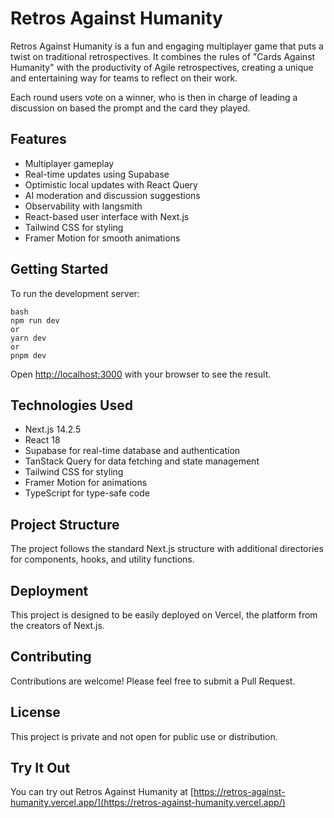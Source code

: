 # Retros Against Humanity

Retros Against Humanity is a fun and engaging multiplayer game that puts a twist on traditional retrospectives. It combines the rules of "Cards Against Humanity" with the productivity of Agile retrospectives, creating a unique and entertaining way for teams to reflect on their work.

Each round users vote on a winner, who is then in charge of leading a discussion on based the prompt and the card they played.

## Features

- Multiplayer gameplay
- Real-time updates using Supabase
- Optimistic local updates with React Query
- AI moderation and discussion suggestions
- Observability with langsmith
- React-based user interface with Next.js
- Tailwind CSS for styling
- Framer Motion for smooth animations

## Getting Started

To run the development server:

```
bash
npm run dev
or
yarn dev
or
pnpm dev
```


Open [http://localhost:3000](http://localhost:3000) with your browser to see the result.

## Technologies Used

- Next.js 14.2.5
- React 18
- Supabase for real-time database and authentication
- TanStack Query for data fetching and state management
- Tailwind CSS for styling
- Framer Motion for animations
- TypeScript for type-safe code

## Project Structure

The project follows the standard Next.js structure with additional directories for components, hooks, and utility functions.

## Deployment

This project is designed to be easily deployed on Vercel, the platform from the creators of Next.js.

## Contributing

Contributions are welcome! Please feel free to submit a Pull Request.

## License

This project is private and not open for public use or distribution.

## Try It Out

You can try out Retros Against Humanity at [https://retros-against-humanity.vercel.app/](https://retros-against-humanity.vercel.app/)
